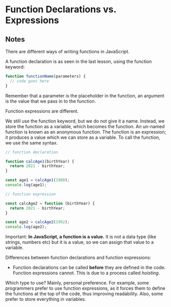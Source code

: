 # Function Declarations vs. Expressions

## Notes

There are different ways of writing functions in JavaScript.

A function declaration is as seen in the last lesson, using the function keyword:

```javascript
function functionName(parameters) {
  // code goes here
}
```

Remember that a parameter is the placeholder in the function, an argument is the value that we pass in to the function.

Function expressions are different.

We still use the function keyword, but we do not give it a name. Instead, we store the function as a variable, which becomes the function. An un-named function is known as an anonymous function. The function is an expression; it produces a value which we can store as a variable. To call the function, we use the same syntax.

```javascript
// function declaration

function calcAge1(birthYear) {
  return 2021 - birthYear;
}

const age1 = calcAge1(1980);
console.log(age1);

// function expression

const calcAge2 = function (birthYear) {
  return 2021 - birthYear;
}

const age2 = calcAge2(1992);
console.log(age2);
```

Important: __In JavaScript, a function is a value.__ It is not a data type (like strings, numbers etc) but it is a value, so we can assign that value to a variable.

Differences between function declarations and function expressions:

* Function declarations can be called __before__ they are defined in the code. Function expressions cannot. This is due to a process called _hoisting_.

Which type to use? Mainly, personal preference. For example, some programmers prefer to use function expressions, as it forces them to define the functions at the top of the code, thus improving readability. Also, some prefer to store everything in variables.
